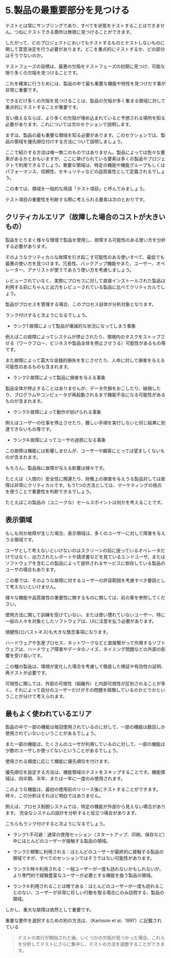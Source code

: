# 5.製品の最重要部分を見つける

テストとは常にサンプリングであり、すべてを状態をテストすることはできません。つねにテストできる箇所は無限に見つけることができます。

したがって、どのプロジェクトにおいてもテストするものとテストしないものに関して意思決定を行う必要があります。どこを重点的にテストするか、どの部分はそうでないのか。

テストフェーズの目標は、最悪の欠陥をテストフェーズの初期に見つけ、可能な限り多くの欠陥を見つけることです。

これを確実に行うためには、製品の中で最も重要な機能や特性を見つけだす事が非常に重要です。

できるだけ多くの欠陥を見つけることは、製品の欠陥が多く集まる領域に対して重点的にテストすることが重要です。

言い換えるならば、より多くの欠陥が埋め込まれていると予想される場所を知る必要があります。これについては次のセクションで説明します。

まずは、製品の最も重要な領域を知る必要があります。このセクションでは、製品の領域を優先順位付けする方法について説明しましょう。

ここで紹介する方法は唯一無二のものではありません。製品によっては色々な要素があるかとおもいますが、ここに挙げられている要素は多くの製品やプロジェクトで利用できるでしょう。重要な領域は、特定の機能や機能グループもしくはパフォーマンス、信頼性、セキュリティなどの品質属性として定義されるでしょう。

この本では、領域を一般的な用語「テスト項目」と呼んでみましょう。

テスト項目の重要性を判断する際に考えられる要素は次のとおりです。

## クリティカルエリア（故障した場合のコストが大きいもの）

製品をとりまく様々な環境で製品を使用し、故障する可能性のある使い方を分析する必要があります。

そのようなクリティカルな故障を引き起こす可能性のある使いすべて、最低でも最悪の使い方を見つけます。冗長性、バックアップ機能やまた、ユーザー、オペレーター、アナリストが使うであろう使い方を考慮しましょう。

レビューされていなく、実際にプロセスに対して直接インストールされた製品は利用する前にちゃんと出力をレビューされている製品に比べてクリティカルでしょう。

製品がプロセスを管理する場合、このプロセス自体が分析対象となります。

ランク付けすると次ようになるでしょう。

* ランク1:故障によって製品が壊滅的な状況になってしまう事象

例えばこの故障によってシステムが停止されたり、環境内のタスクをストップさせる（ワークフロー、ビジネスや製品全体を停止させうる）可能性があるもの等です。

また故障によって莫大な金銭的損失を生じさせたり、人命に対して損害を与える可能性のあるものも含まれます。

* ランク2:故障によって製品に損害を与える事象

製品全体が停止することはありませんが、データ欠損をおこしたり、破損したり、プログラムやコンピュータが再起動されるまで機能不全になる可能性があるものが含まれます。

* ランク3:故障によって動作が妨げられる事象

例えばユーザーの仕事を停止させたり、難しい手順を実行しないと同じ結果に到達できないもの等です。

* ランク4:故障によってユーザの迷惑になる事象

この故障は機能には影響しませんが、ユーザーや顧客にとっては望ましくないものが含まれます。

もちろん、製品毎に故障が与える影響は様々です。

たとえば（人間の）安全性に関連たり、財務上の損害を与えうる製品対しては故障は非常にクリティカルです。もう1つの方法としては、マーケティングの視点を使うことで重要性を判断できるでしょう。

たとえばこの製品の（ユニークな）セールスポイントは何かを考えることです。

## 表示領域

もしも何か故障が生じた場合、表示領域は、多くのユーザーに対して障害を与えうる領域です。

ユーザとして考えないといけないのはスクリーンの前に座っているオペレータだけではなく、出力されたレポートや請求書などを見ているエンドユーザ、またはソフトウェアを含むこの製品によって提供されるサービスに依存している製品のユーザの場合もあります。

この章では、そのような故障に対するユーザーの許容範囲を考慮すべき要因として考えないといけません。

様々な機能や品質属性の重要性に関するものに関しては、前の章を参照してください。

使用方法に関して訓練を受けていない、または使い慣れていないユーザー、特に一般の人々を対象としたソフトウェアは、UIに注意を払う必要があります。

頑健性\(ロバストネス\)も大きな懸念事項になります。

ハードウェアや生産プロセス、ネットワークなどと直接繋がって作用するソフトウェアは、ハードウェア障害やデータのノイズ、タイミング問題などの外部の影響を受け易いです。

この種の製品は、環境が変化した場合を考慮して徹底した検証や有効性の証明、再テストが必要です。

可視性に関しては、外部の可視性（組織外）と内部可視性が区別されることが多く。それによって自分のユーザーだけがその問題を経験しているのかどうかということが分けて考えられます。

## 最もよく使われているエリア

製品の中で一部の機能は毎回使用されているのに対して、一部の機能は数回しか使用されていないということがあるでしょう。

また一部の機能は、たくさんのユーザが利用しているのに対して、一部の機能は少数のユーザしか使ってないということがあるでしょう。

使用される頻度に応じて機能に優先順位を付けます。

優先順位を設定する方法は、機能領域のテストをスキップすることです。機能領域は、四半期、半年、または一年に一度のみ使用されます。

このような機能は、最初の使用前のリリース後にテストすることができます。 時々、この分析はそれほど明白ではありません。

例えば、プロセス制御システムでは、特定の機能が外部から見えない場合があります。 完全なシステムの設計を分析すると役立つ場合があります。

こちらもランク付けすると次ようになるでしょう。

* ランク1:不可避：通常の使用セッション（スタートアップ、印刷、保存など）中にほとんどのユーザーが接触する製品の領域。

* ランク2:頻繁に利用される：ほとんどのユーザーが最終的に接触する製品の領域ですが、すべてのセッションではそうではない可能性があります。

* ランク3:時々利用される：一般ユーザーが一度も訪れないかもしれないが、より専門的で経験豊富なユーザーが必要とする機能を扱う製品の領域。

* ランク4:利用されることは稀である：ほとんどのユーザーが一度も訪れることのない、ユーザーが非常に珍しい行動を取る場合にのみ訪問する、製品の領域。

しかし、重大な故障は依然として重要です。

重要な要件を選択するための別の方法は、（Karlsson et al、1997）に記載されている

> テストの実行が開始された後、いくつかの欠陥が見つかった場合、これらを分析してテストにさらに集中し、テストの方法を調整することができます。



